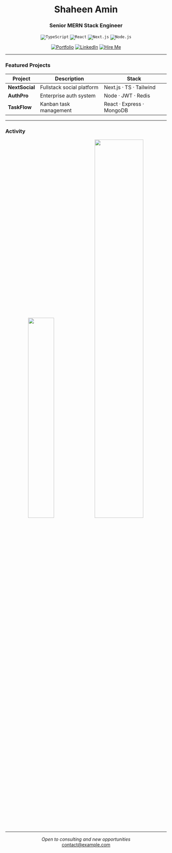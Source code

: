 <h1 align="center">Shaheen Amin</h1>
<h3 align="center">Senior MERN Stack Engineer</h3>

<p align="center">
  <code><img src="https://img.shields.io/badge/TypeScript-3178C6?logo=typescript&logoColor=white" alt="TypeScript"></code>
  <code><img src="https://img.shields.io/badge/React-61DAFB?logo=react&logoColor=black" alt="React"></code>
  <code><img src="https://img.shields.io/badge/Next.js-000000?logo=nextdotjs&logoColor=white" alt="Next.js"></code>
  <code><img src="https://img.shields.io/badge/Node.js-339933?logo=nodedotjs&logoColor=white" alt="Node.js"></code>
</p>

<p align="center">
  <a href="#"><img src="https://img.shields.io/badge/Portfolio-38BDF8?style=flat&logo=react&logoColor=white" alt="Portfolio"></a>
  <a href="#"><img src="https://img.shields.io/badge/LinkedIn-0A66C2?style=flat&logo=linkedin" alt="LinkedIn"></a>
  <a href="#"><img src="https://img.shields.io/badge/Hire_Me-10B981?style=flat&logo=telegram" alt="Hire Me"></a>
</p>

---

### Featured Projects

| Project       | Description                      | Stack                     |
|---------------|----------------------------------|---------------------------|
| **NextSocial**| Fullstack social platform        | Next.js · TS · Tailwind   |
| **AuthPro**   | Enterprise auth system           | Node · JWT · Redis        |
| **TaskFlow**  | Kanban task management           | React · Express · MongoDB |

---

### Activity
<p align="center">
  <img src="https://github-readme-stats.vercel.app/api/top-langs/?username=yourusername&layout=compact&hide_border=true&theme=transparent&title_color=0ea5e9" width="40%">
  <img src="https://github-readme-stats.vercel.app/api?username=yourusername&count_private=true&show_icons=true&hide_border=true&theme=transparent&title_color=0ea5e9" width="55%">
</p>

---

<p align="center">
  <i>Open to consulting and new opportunities</i><br>
  <a href="mailto:contact@example.com">contact@example.com</a>
</p>
